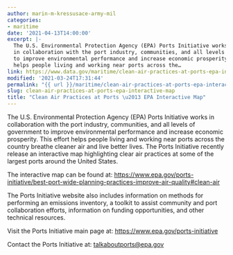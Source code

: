 ```yaml
---
author: marin-m-kressusace-army-mil
categories:
- maritime
date: '2021-04-13T14:00:00'
excerpt: |-
  The U.S. Environmental Protection Agency (EPA) Ports Initiative works
  in collaboration with the port industry, communities, and all levels of government
  to improve environmental performance and increase economic prosperity. This effort
  helps people living and working near ports across the…
link: https://www.data.gov/maritime/clean-air-practices-at-ports-epa-interactive-map/
modified: '2021-03-24T17:31:44'
permalink: "{{ url }}/maritime/clean-air-practices-at-ports-epa-interactive-map/"
slug: clean-air-practices-at-ports-epa-interactive-map
title: "Clean Air Practices at Ports \u2013 EPA Interactive Map"
---
```


The U.S. Environmental Protection Agency (EPA) Ports Initiative works in collaboration with the port industry, communities, and all levels of government to improve environmental performance and increase economic prosperity. This effort helps people living and working near ports across the country breathe cleaner air and live better lives. The Ports Initiative recently release an interactive map highlighting clear air practices at some of the largest ports around the United States.

The interactive map can be found at: https://www.epa.gov/ports-initiative/best-port-wide-planning-practices-improve-air-quality#clean-air

The Ports Initiative website also includes information on methods for performing an emissions inventory, a toolkit to assist community and port collaboration efforts, information on funding opportunities, and other technical resources.

Visit the Ports Initiative main page at: https://www.epa.gov/ports-initiative

Contact the Ports Initiative at: talkaboutports@epa.gov
